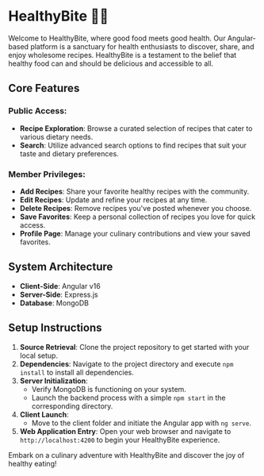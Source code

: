 # HealthyBite 🌱🍴

Welcome to HealthyBite, where good food meets good health. Our Angular-based platform is a sanctuary for health enthusiasts to discover, share, and enjoy wholesome recipes. HealthyBite is a testament to the belief that healthy food can and should be delicious and accessible to all.

## Core Features

### Public Access:
- **Recipe Exploration**: Browse a curated selection of recipes that cater to various dietary needs.
- **Search**: Utilize advanced search options to find recipes that suit your taste and dietary preferences.

### Member Privileges:
- **Add Recipes**: Share your favorite healthy recipes with the community.
- **Edit Recipes**: Update and refine your recipes at any time.
- **Delete Recipes**: Remove recipes you've posted whenever you choose.
- **Save Favorites**: Keep a personal collection of recipes you love for quick access.
- **Profile Page**: Manage your culinary contributions and view your saved favorites.

## System Architecture
- **Client-Side**: Angular v16
- **Server-Side**: Express.js
- **Database**: MongoDB

## Setup Instructions
1. **Source Retrieval**: Clone the project repository to get started with your local setup.
2. **Dependencies**: Navigate to the project directory and execute `npm install` to install all dependencies.
3. **Server Initialization**:
   - Verify MongoDB is functioning on your system.
   - Launch the backend process with a simple `npm start` in the corresponding directory.
4. **Client Launch**:
   - Move to the client folder and initiate the Angular app with `ng serve`.
5. **Web Application Entry**: Open your web browser and navigate to `http://localhost:4200` to begin your HealthyBite experience.

Embark on a culinary adventure with HealthyBite and discover the joy of healthy eating!


